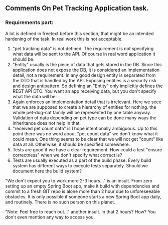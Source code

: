 ## Comments On Pet Tracking Application task.

### Requirements part:
A lot is defined in freetext before this section, that might be an intended hardening of the task. In real work this is not acceptable.

1. "pet tracking data" is not defined. The requirement is not specifying what data will be sent to the API. Of course in real word application it should be.
2. "Entity" usually is the piece of data that gets stored in the DB. Since this application does not expose the DB, it is considered an implementation detail, not a requirement. In any good design entity is separated from the DTO that is handled by the API. Exposing entities is a security risk and design antipattern. So defining an "Entity" only implicitly defines the REST API DTO. You want an app receiving data, but you don't specify what the data will be.
3. Again enforces an implementation detail that is irrelevant. Here we seee that we are supposed to create a hierarchy of entities for nothing. the whole pet-dog-cat family will be represented by one table anyway. Validation of data depending on pet type can be done many ways the inheritance does not help in that.
4. "received pet count data" is I hope intentionally ambiguous. Up to this point there was no word about "pet count data" we don't know what it could mean. One thing seems to be clear that we will not get "count" like data at all. Otherwise, it should be specified somewhere.
5. Tests are good if we have a clear requirement. How could a test "ensure correctness" when we don't specify what correct is?
6. Tests are usually executed as a part of the build phase. Every build system has different ways to execute tests separately. Should we document here the build system?

"We don't expect you to work more 2-3 hours..." is an insult. From zero setting up an empty Spring Boot app, make it build with dependencies and commit to a fresh GIT repo is alone more than 2 hour due to unforeseeable obstacles. It is only possible if someone starts a new Spring Boot app daily, and routinely. There is no such person on this planet.

"Note: Feel free to reach out..." another insult. In that 2 hours? How? You don't even mention any way to access you.
